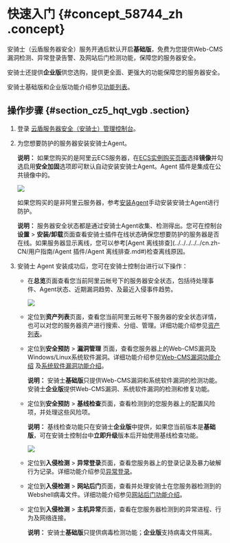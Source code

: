 # 快速入门 {#concept_58744_zh .concept}

安骑士（云盾服务器安全）服务开通后默认开启**基础版**，免费为您提供Web-CMS漏洞检测、异常登录告警、及网站后门检测功能，保障您的服务器安全。

安骑士还提供**企业版**供您选购，提供更全面、更强大的功能保障您的服务器安全。

安骑士基础版和企业版功能介绍参见[功能列表](../../../../../cn.zh-CN/产品简介/功能列表.md#)。

## 操作步骤 {#section_cz5_hqt_vgb .section}

1.  登录 [云盾服务器安全（安骑士）管理控制台](https://yundun.console.aliyun.com/?p=aqs)。
2.  为您想要防护的服务器安装安骑士Agent。

    **说明：** 如果您购买的是阿里云ECS服务器，在[ECS实例购买页面](https://ecs-buy.aliyun.com/wizard?spm=5176.8789780.1092585.1.d3cc57a82aUhvu#/prepay/cn-zhangjiakou)选择**镜像**并勾选启用**安全加固**选项即可默认自动安装安骑士Agent。Agent 插件是集成在公共镜像中的。

    ![](http://static-aliyun-doc.oss-cn-hangzhou.aliyuncs.com/assets/img/81983/155064266239011_zh-CN.png)

    如果您购买的是非阿里云服务器，参考[安装Agent]()手动安装安骑士Agent进行防护。

    **说明：** 服务器安全状态都是通过安骑士Agent收集、检测得出。您可在控制台**设置** \> **安装/卸载**页面查看安骑士插件在线状态确保您想要防护的服务器是否在线。如果服务器显示离线，您可以参考[Agent 离线排查](../../../../../cn.zh-CN/用户指南/Agent 插件/Agent 离线排查.md#)检查离线原因。

3.  安骑士 Agent 安装成功后，您可在安骑士控制台进行以下操作：
    -   在**总览**页面查看您当前阿里云帐号下的服务器安全状态，包括待处理事件、Agent状态、近期漏洞趋势、及最近入侵事件趋势。

        ![](http://static-aliyun-doc.oss-cn-hangzhou.aliyuncs.com/assets/img/81983/155064266239013_zh-CN.png)

    -   定位到**资产列表**页面，查看您当前阿里云帐号下服务器的安全状态详情，也可以对您的服务器资产进行搜索、分组、管理。详细功能介绍参见[资产列表](../../../../../cn.zh-CN/用户指南/资产列表.md#)。
    -   定位到**安全预防** \> **漏洞管理** 页面，查看您服务器上的Web-CMS漏洞及Windows/Linux系统软件漏洞。详细功能介绍参见[Web-CMS漏洞功能介绍]() 及[系统软件漏洞功能介绍]()。

        **说明：** 安骑士**基础版**只提供Web-CMS漏洞和系统软件漏洞的检测功能。安骑士**企业版**提供Web-CMS漏洞、系统软件漏洞的检测和修复功能。

    -   定位到**安全预防** \> **基线检查**页面，查看检测到的您服务器上的配置风险项，并处理这些风险项。

        **说明：** 基线检查功能只在安骑士**企业版**中提供，如果您当前版本是**基础版**，可在安骑士控制台中**立即升级**版本后开始使用基线检查功能。

        ![](http://static-aliyun-doc.oss-cn-hangzhou.aliyuncs.com/assets/img/81983/155064266239014_zh-CN.png)

    -   定位到**入侵检测** \> **异常登录**页面，查看您服务器上的登录记录及暴力破解行为记录。详细功能介绍参见[异常登录](../../../../../cn.zh-CN/用户指南/入侵检测/异常登录.md#)。
    -   定位到**入侵检测** \> **网站后门**页面，查看并处理安骑士在您服务器检测到的Webshell病毒文件。详细功能介绍参见[网站后门功能介绍]()。
    -   定位到**入侵检测** \> **主机异常**页面，查看在您服务器检测到的异常进程、行为及网络连接。

        **说明：** 安骑士**基础版**只提供病毒检测功能；**企业版**支持病毒文件隔离。


